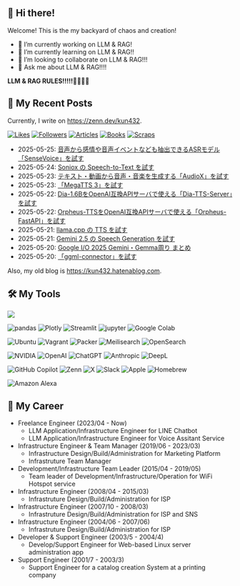 ## 👋 Hi there!

Welcome! This is the my backyard of chaos and creation!

- 🔭 I’m currently working on LLM & RAG!
- 🌱 I’m currently learning on LLM & RAG!!
- 👯 I’m looking to collaborate on LLM & RAG!!!
- 💬 Ask me about LLM & RAG!!!!

**LLM & RAG RULES!!!!!💪💪💪😤**

## 📝 My Recent Posts

Currently, I write on https://zenn.dev/kun432. 

[![Likes](https://badgen.org/img/zenn/kun432/likes?style=plastic)](https://zenn.dev/kun432)
[![Followers](https://badgen.org/img/zenn/kun432/followers?style=plastic)](https://zenn.dev/kun432)
[![Articles](https://badgen.org/img/zenn/kun432/articles?style=plastic)](https://zenn.dev/kun432)
[![Books](https://badgen.org/img/zenn/kun432/books?style=plastic)](https://zenn.dev/kun432?tab=books)
[![Scraps](https://badgen.org/img/zenn/kun432/scraps?style=plastic)](https://zenn.dev/kun432?tab=scraps)

<ul>
<!-- BLOG-POST-LIST:START --><li>2025-05-25: <a href='https://zenn.dev/kun432/scraps/9372b36ed26670' target='_blank'>音声から感情や音声イベントなども抽出できるASRモデル「SenseVoice」を試す</a></li><li>2025-05-24: <a href='https://zenn.dev/kun432/scraps/ac496d4deb46e6' target='_blank'>Soniox の Speech-to-Text を試す</a></li><li>2025-05-23: <a href='https://zenn.dev/kun432/scraps/4de25bd1fbd7cd' target='_blank'>テキスト・動画から音声・音楽を生成する「AudioX」を試す</a></li><li>2025-05-23: <a href='https://zenn.dev/kun432/scraps/84ee1dc987eca7' target='_blank'>「MegaTTS 3」を試す</a></li><li>2025-05-22: <a href='https://zenn.dev/kun432/scraps/173287e42b3714' target='_blank'>Dia-1.6BをOpenAI互換APIサーバで使える「Dia-TTS-Server」を試す</a></li><li>2025-05-22: <a href='https://zenn.dev/kun432/scraps/48c90479931822' target='_blank'>Orpheus-TTSをOpenAI互換APIサーバで使える「Orpheus-FastAPI」を試す</a></li><li>2025-05-21: <a href='https://zenn.dev/kun432/scraps/4bcd5634ff3e82' target='_blank'>llama.cpp の TTS を試す</a></li><li>2025-05-21: <a href='https://zenn.dev/kun432/scraps/69a5f7c6179b57' target='_blank'>Gemini 2.5 の Speech Generation を試す</a></li><li>2025-05-20: <a href='https://zenn.dev/kun432/scraps/a92a9896e2e370' target='_blank'>Google I/O 2025 Gemini・Gemma周り まとめ</a></li><li>2025-05-20: <a href='https://zenn.dev/kun432/scraps/794db9bbeb186d' target='_blank'>「ggml-connector」を試す</a></li><!-- BLOG-POST-LIST:END -->
</ul>

Also, my old blog is https://kun432.hatenablog.com.

## 🛠️ My Tools

![](https://skillicons.dev/icons?perline=10&i=linux,aws,k8s,prometheus,grafana,docker,terraform,ansible,py,perl,bash,nodejs,ruby,vim,vscode,md,git,github,githubactions,gitlab,netlify,cloudflare,heroku,raspberrypi)

![pandas](https://img.shields.io/badge/-pandas-150458?style=for-the-badge&logo=pandas&logoColor=white)
![Plotly](https://img.shields.io/badge/plotly-3F4F75?style=for-the-badge&logo=plotly&logoColor=white)
![Streamlit](https://img.shields.io/badge/streamlit-FF4B4B?style=for-the-badge&logo=streamlit&logoColor=white)
![jupyter](https://img.shields.io/badge/jupyter-F37626?style=for-the-badge&logo=jupyter&logoColor=white)
![Google Colab](https://img.shields.io/badge/Google%20Colab-F9AB00?style=for-the-badge&logo=googlecolab&logoColor=white)

![Ubuntu](https://img.shields.io/badge/ubuntu-E95420?style=for-the-badge&logo=ubuntu&logoColor=white)
![Vagrant](https://img.shields.io/badge/vagrant-1868F2?style=for-the-badge&logo=vagrant&logoColor=white)
![Packer](https://img.shields.io/badge/packer-02A8EF?style=for-the-badge&logo=packer&logoColor=white)
![Meilisearch](https://img.shields.io/badge/meilisearch-FF5CAA?style=for-the-badge&logo=meilisearch&logoColor=white)
![OpenSearch](https://img.shields.io/badge/opensearch-005EB8?style=for-the-badge&logo=opensearch&logoColor=white)

![NVIDIA](https://img.shields.io/badge/nvidia%20RTX4090-76B900?style=for-the-badge&logo=nvidia&logoColor=white)
![OpenAI](https://img.shields.io/badge/OpenAI-412991?style=for-the-badge&logo=openai&logoColor=white)
![ChatGPT](https://img.shields.io/badge/ChatGPT-74aa9c?style=for-the-badge&logo=openai&logoColor=white)
![Anthropic](https://img.shields.io/badge/Anthropic-D4A27F?style=for-the-badge&logo=anthropic&logoColor=black)
![DeepL](https://img.shields.io/badge/DeepL-0F2B46?style=for-the-badge&logo=deepl&logoColor=white)

![GitHub Copilot](https://img.shields.io/badge/github%20copilot-000000?style=for-the-badge&logo=githubcopilot&logoColor=white)
![Zenn](https://img.shields.io/badge/zenn-3EA8FF?style=for-the-badge&logo=zenn&logoColor=white)
![X](https://img.shields.io/badge/X-000000?style=for-the-badge&logo=x&logoColor=white)
![Slack](https://img.shields.io/badge/slack-4A154B?style=for-the-badge&logo=slack&logoColor=white)
![Apple](https://img.shields.io/badge/Apple-999999?style=for-the-badge&logo=apple&logoColor=white)
![Homebrew](https://img.shields.io/badge/homebrew-FBB040?style=for-the-badge&logo=homebrew&logoColor=white)

![Amazon Alexa](https://img.shields.io/badge/amazon%20alexa-52b5f7?style=for-the-badge&logo=amazon%20alexa&logoColor=white)

## 👔 My Career

- Freelance Engineer (2023/04 - Now)
    - LLM Application/Infrastructure Engineer for LINE Chatbot
    - LLM Application/Infrastructure Engineer for Voice Assitant Service
- Infrastructure Engineer & Team Manager (2019/06 - 2023/03)
    - Infrastructure Design/Build/Administration for Marketing Platform
    - Infrastruture Team Manager
- Development/Infrastructure Team Leader (2015/04 - 2019/05)
    - Team leader of Development/Infrastructure/Operation for WiFi Hotspot service
- Infrastructure Engineer (2008/04 - 2015/03)
    - Infrastruture Design/Build/Administration for ISP
- Infrastructure Engineer (2007/10 - 2008/03)
    - Infrastruture Design/Build/Administration for ISP and SNS
- Infrastructure Engineer (2004/06 - 2007/06)
    - Infrastruture Design/Build/Administration for ISP
- Developer & Support Engineer (2003/5 - 2004/4)
    - Develop/Support Engineer for Web-based Linux server administration app
- Support Engineer (2001/7 - 2003/3)
    - Support Engineer for a catalog creation System at a printing company

</div>
<!--
**kun432/kun432** is a ✨ _special_ ✨ repository because its `README.md` (this file) appears on your GitHub profile.

Here are some ideas to get you started:

- 🔭 I’m currently working on ...
- 🌱 I’m currently learning ...
- 👯 I’m looking to collaborate on ...
- 🤔 I’m looking for help with ...
- 💬 Ask me about ...
- yy📫 How to reach me: ...
- 😄 Pronouns: ...
- ⚡ Fun fact: ...
-->
